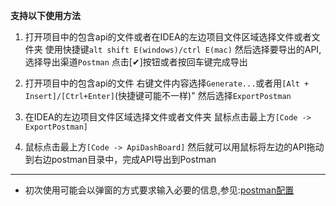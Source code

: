 **支持以下使用方法**

1. 打开项目中的包含api的文件或者在IDEA的左边项目文件区域选择文件或者文件夹
    使用快捷键`alt shift E(windows)/ctrl E(mac)`
    然后选择要导出的API,选择导出渠道`Postman`
    点击[✔]按钮或者按回车键完成导出
    
2. 打开项目中的包含api的文件
    右键文件内容选择`Generate...`或者用`[Alt + Insert]/[Ctrl+Enter]`(快捷键可能不一样)"
    然后选择`ExportPostman`

3. 在IDEA的左边项目文件区域选择文件或者文件夹
    鼠标点击最上方`[Code -> ExportPostman]`

4. 鼠标点击最上方`[Code -> ApiDashBoard]`
    然后就可以用鼠标将左边的API拖动到右边postman目录中，完成API导出到Postman

---

- 初次使用可能会以弹窗的方式要求输入必要的信息,参见:[postman配置](/setting/postman.html)

